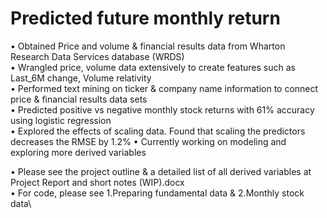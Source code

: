 # Predicted future monthly return

•	Obtained Price and volume & financial results data from Wharton Research Data Services database (WRDS)\
•	Wrangled price, volume data extensively to create features such as Last_6M change, Volume relativity\
•	Performed text mining on ticker & company name information to connect price & financial results data sets\
•	Predicted positive vs negative monthly stock returns with 61% accuracy using logistic regression\
•	Explored the effects of scaling data. Found that scaling the predictors decreases the RMSE by 1.2%
•	Currently working on modeling and exploring more derived variables

•	Please see the project outline & a detailed list of all derived variables at Project Report and short notes (WIP).docx\
•	For code, please see 1.Preparing fundamental data & 2.Monthly stock data\
